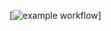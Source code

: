 
[![example workflow](https://github.com/alinali87/hexlet_pytest/actions/workflows/python-app.yml/badge.svg)]

